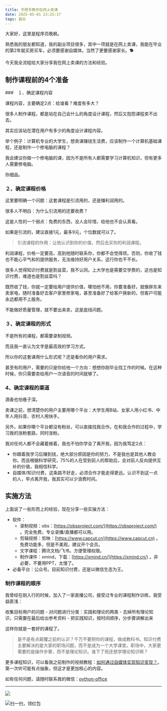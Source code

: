 ```yaml
---
title: 手把手教你在网上卖课
date: 2025-05-01 23:25:17
tags: 副业
---
```



大家好，这里是程序员晚枫。

熟悉我的朋友都知道，我的副业项目很多，其中一项就是在网上卖课，我能在毕业的第2年就买房买车，必须要感谢自媒体。当然了更要感谢家长。🐕

今天我全流程给大家分享我在网上卖课的方法和经验。

## 制作课程前的4个准备

###　１、确定课程内容

课程内容，主要确定2点：给谁看？难度有多大？

很多人制作课程，都是站在自己会什么的角度设计课程，然后又抱怨课程卖不出去。

其实应该站在潜在用户有多少的角度设计课程内容。

举个例子：计算机专业的大学生，想卖课赚钱生活费，应该制作一个计算机基础课程，还是制作一个修电脑的课程？

我会建议你做一个修电脑的课，因为不是所有人都需要学习计算机知识，但有更多人需要修电脑。

你细品。

### ２、确定课程价格

这里要明确一个问题：这套课程是引流用的，还是赚利润用的。

很多人不明白：为什么引流用的还要收费？

这是人性的一个弱点：免费的东西，没人会珍惜，给他也不会认真看。

如果是引流的，建议直接1元，最多9元，个位数就可以了。

> 引流课程的作用：让他认识到你的价值，然后去买你的利润课程。

利润课程，价格一定要高，高到他随时联系你，你都不会觉得烦。否则，你收了钱也不能心平气和的提供服务，无法维持好用户关系，这行你也干不长。

很多人觉得知识付费就是割韭菜，我不认同。上大学也是需要交学费的，这也是知识付费，难道也是割韭菜吗？

既然收了钱，你就一定要给用户提供价值，哪怕他不用，你要准备好。就像胖东来卖家电，随时准备好去客户家里修家电，甚至准备好了给客户换新的，但客户可能永远都用不上服务。

不能做好质量管理，就不要出来卖，这是底线问题。

### ３、确定课程的形式

不是所有的课程，都需要录制视频。

而且我一直认为文字是最高效的学习方式。

所以你的这套课用什么形式呢？还是看你的用户需求。

甚至有的用户，需要的只是你给他一个方向：想想你刚毕业找工作的时候。在这种时候，你只需要卖给用户一次语音的时间就够了。

### 4、确定课程的渠道

酒香也怕巷子深。

卖课之前，想清楚你的用户主要用哪个平台：大学生用B站、女家人用小红书、中年人用抖音、农村人用快手。

另外，如果你哪个平台都没有粉丝，可以直接找我合作。在和我合作的过程中，学习我的涨粉套路，同时涨粉。

我对任何人都不会藏着掖着，我也不怕你学会了离开我，因为我笃定2点：
- 你跟着我学习后赚到钱，绝大部分原因是你的努力，不是我也是其他人教会你。而且根据科学研究，75%的人在受到前人的帮助后，会对前人反向提供互补的价值，我相信科学。
- 自媒体/知识付费，这条路不好走，必须合作才能走得更远。认识不到这一点的人，早点离开我，我其实可以少浪费时间。



## 实施方法

上面说了一些形而上的经验，现在分享一些实操方法：

- 软件：
  - 录制视频：obs：[https://obsproject.com/](https://obsproject.com/) 。完全免费，专业录播/直播都可以用。
  - 剪辑视频：剪映：[https://www.capcut.cn](https://www.capcut.cn) 。免费功能多，但是不美观，建议开个会员。
  - 文字课程：腾讯文档/飞书。方便管理权限。
  - 制作课件：xmind，下载：[https://xmind.cn/](https://xmind.cn/) 。非必要，不要用PPT，太慢了。
- 必备平台：公众号。目前知识付费，还是以微信生态为王。


### 制作课程的顺序

我曾经在刚入行的时候，加入了一家直播公司，接受过专业的课程制作训练，我受益匪浅：

收集目标用户的问题 - 对问题进行分类：实践和理论的两类 - 去掉所有理论知识，只需要在最后给出参考资料 - 把实践知识，按时间顺序，分步骤讲解出来

这样你就是一套好的课程了。

> 是不是有点颠覆之前的认识？千万不要把你的课程，做成教科书。知识付费主要解决的是大家的职场问题，而不是成为一个大学课堂。职场中，大家更需要的是操作步骤，而不是理论知识。谁下了班还想学理论知识啊？

更多课程知识，可以看我之前制作的视频教程：[如何通过自媒体实现知识变现？](https://www.bilibili.com/video/BV12V41177iM/?spm_id_from=333.1387.homepage.video_card.click&vd_source=ca20bb8763fcb18660aa74d7a87234fa)。第一次听可能有点抽象，但这才是更加核心的内容。

如有任何问题，请随时联系我的微信：[python-office](http://www.python4office.cn/wechat-qrcode/)



---

![](https://cos.python-office.com/ads/gzh/sub-py.jpg)

![扫一扫，领红包](https://raw.gitcode.com/user-images/assets/5027920/84b09492-5f26-4c39-8e30-f056839d1993/6152d8017a3595256e51cbd9e08e148b.png '6152d8017a3595256e51cbd9e08e148b.png')
